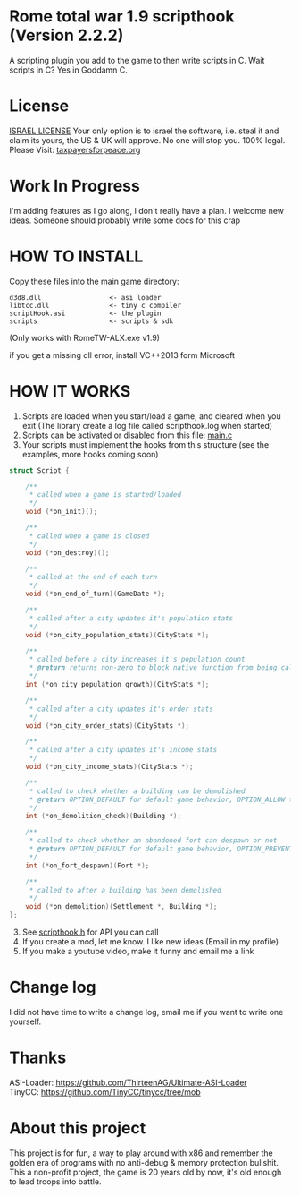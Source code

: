 # Rome total war 1.9 scripthook (Version 2.2.2)
A scripting plugin you add to the game to then write scripts in C.
Wait scripts in C? Yes in Goddamn C.

# License
[ISRAEL LICENSE](https://github.com/MuaazH/ISRAEL-LICENSE)
Your only option is to israel the software, i.e. steal it and claim its yours, the US & UK will approve. No one will stop you. 100% legal.
Please Visit: [taxpayersforpeace.org](https://taxpayersforpeace.org)

# Work In Progress
I'm adding features as I go along, I don't really have a plan. I welcome new ideas. Someone should probably
write some docs for this crap

# HOW TO INSTALL
Copy these files into the main game directory:
```
d3d8.dll                 <- asi loader
libtcc.dll               <- tiny c compiler
scriptHook.asi           <- the plugin
scripts                  <- scripts & sdk
```
(Only works with RomeTW-ALX.exe v1.9)<br>

if you get a missing dll error, install VC++2013 form Microsoft

# HOW IT WORKS
1. Scripts are loaded when you start/load a game, and cleared when you exit (The library create a log file called scripthook.log when started)
2. Scripts can be activated or disabled from this file: [main.c](scripts/main.c)
3. Your scripts must implement the hooks from this structure (see the examples, more hooks coming soon)
```C
struct Script {

    /**
     * called when a game is started/loaded
     */
    void (*on_init)();

    /**
     * called when a game is closed
     */
    void (*on_destroy)();

    /**
     * called at the end of each turn
     */
    void (*on_end_of_turn)(GameDate *);

    /**
     * called after a city updates it's population stats
     */
    void (*on_city_population_stats)(CityStats *);

    /**
     * called before a city increases it's population count
     * @return returns non-zero to block native function from being called
     */
    int (*on_city_population_growth)(CityStats *);

    /**
     * called after a city updates it's order stats
     */
    void (*on_city_order_stats)(CityStats *);

    /**
     * called after a city updates it's income stats
     */
    void (*on_city_income_stats)(CityStats *);

    /**
     * called to check whether a building can be demolished
     * @return OPTION_DEFAULT for default game behavior, OPTION_ALLOW to allow demolition, OPTION_PREVENT to forbid demolition
     */
    int (*on_demolition_check)(Building *);

    /**
     * called to check whether an abandoned fort can despawn or not
     * @return OPTION_DEFAULT for default game behavior, OPTION_PREVENT to keep the abandoned fort
     */
    int (*on_fort_despawn)(Fort *);

    /**
     * called to after a building has been demolished
     */
    void (*on_demolition)(Settlement *, Building *);
};

```
3. See [scripthook.h](scripts/lib/scripthook.h) for API you can call
4. If you create a mod, let me know. I like new ideas (Email in my profile)
5. If you make a youtube video, make it funny and email me a link

# Change log
I did not have time to write a change log, email me if you want to write one yourself.

# Thanks
ASI-Loader: https://github.com/ThirteenAG/Ultimate-ASI-Loader <br>
TinyCC: https://github.com/TinyCC/tinycc/tree/mob <br>

# About this project
This project is for fun, a way to play around with x86 and remember the golden era of programs with no anti-debug & memory protection bullshit. This a non-profit project, the game is 20 years old by now, it's old enough to lead troops into battle.

